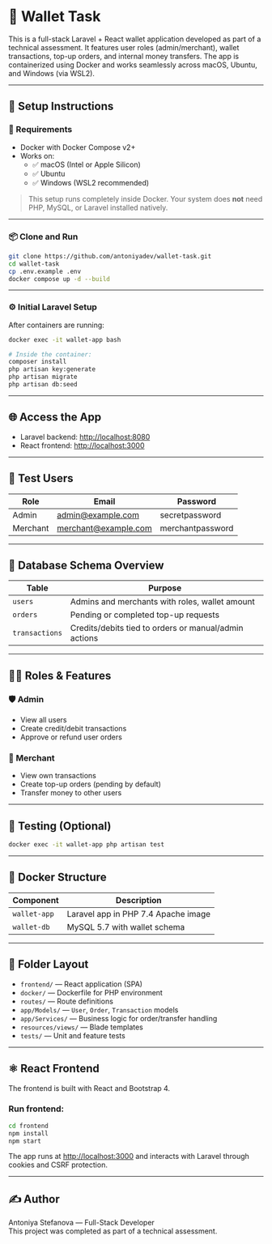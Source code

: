 # 💸 Wallet Task

This is a full-stack Laravel + React wallet application developed as part of a technical assessment. It features user roles (admin/merchant), wallet transactions, top-up orders, and internal money transfers. The app is containerized using Docker and works seamlessly across macOS, Ubuntu, and Windows (via WSL2).

---

## 🚀 Setup Instructions

### 🔧 Requirements

- Docker with Docker Compose v2+
- Works on:
  - ✅ macOS (Intel or Apple Silicon)
  - ✅ Ubuntu
  - ✅ Windows (WSL2 recommended)

> This setup runs completely inside Docker. Your system does **not** need PHP, MySQL, or Laravel installed natively.

---

### 📦 Clone and Run

```bash
git clone https://github.com/antoniyadev/wallet-task.git
cd wallet-task
cp .env.example .env
docker compose up -d --build
```

---

### ⚙️ Initial Laravel Setup

After containers are running:

```bash
docker exec -it wallet-app bash

# Inside the container:
composer install
php artisan key:generate
php artisan migrate
php artisan db:seed
```

---

## 🌐 Access the App

- Laravel backend: [http://localhost:8080](http://localhost:8080)
- React frontend: [http://localhost:3000](http://localhost:3000)

---

## 👤 Test Users

| Role     | Email                  | Password          |
|----------|------------------------|-------------------|
| Admin    | admin@example.com      | secretpassword    |
| Merchant | merchant@example.com   | merchantpassword  |

---

## 🐘 Database Schema Overview

| Table         | Purpose                                                   |
|---------------|-----------------------------------------------------------|
| `users`       | Admins and merchants with roles, wallet amount            |
| `orders`      | Pending or completed top-up requests                      |
| `transactions`| Credits/debits tied to orders or manual/admin actions     |

---

## 🧑‍💻 Roles & Features

### 🛡️ Admin

- View all users
- Create credit/debit transactions
- Approve or refund user orders

### 🛒 Merchant

- View own transactions
- Create top-up orders (pending by default)
- Transfer money to other users

---

## 🧪 Testing (Optional)

```bash
docker exec -it wallet-app php artisan test
```

---

## 🧰 Docker Structure

| Component       | Description                         |
|------------------|-------------------------------------|
| `wallet-app`     | Laravel app in PHP 7.4 Apache image |
| `wallet-db`      | MySQL 5.7 with wallet schema        |

---

## 📂 Folder Layout

- `frontend/` — React application (SPA)
- `docker/` — Dockerfile for PHP environment
- `routes/` — Route definitions
- `app/Models/` — `User`, `Order`, `Transaction` models
- `app/Services/` — Business logic for order/transfer handling
- `resources/views/` — Blade templates
- `tests/` — Unit and feature tests

---

## ⚛️ React Frontend

The frontend is built with React and Bootstrap 4.

### Run frontend:

```bash
cd frontend
npm install
npm start
```

The app runs at [http://localhost:3000](http://localhost:3000) and interacts with Laravel through cookies and CSRF protection.

---

## ✍️ Author

Antoniya Stefanova — Full-Stack Developer  
This project was completed as part of a technical assessment.